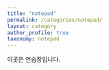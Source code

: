 ```yaml
---
title: "notepad"
permalink: /categories/notepad/
layout: category
author_profile: true
taxonomy: notepad
---
```


이곳은 연습장입니다.